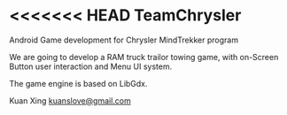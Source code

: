 <<<<<<< HEAD
TeamChrysler
============

Android Game development for Chrysler MindTrekker program


We are going to develop a RAM truck trailor towing game, with on-Screen Button user interaction
and Menu UI system.

The game engine is based on LibGdx.




Kuan Xing
kuanslove@gmail.com

